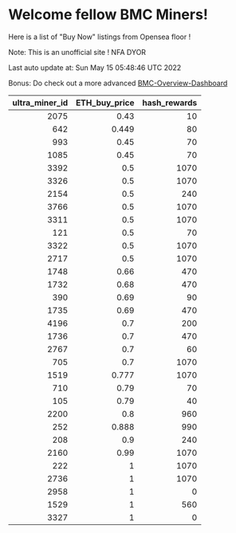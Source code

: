 # Welcome fellow BMC Miners!
Here is a list of "Buy Now" listings from Opensea floor !

Note: This is an unofficial site ! NFA DYOR

Last auto update at: Sun May 15 05:48:46 UTC 2022

Bonus: Do check out a more advanced [BMC-Overview-Dashboard](https://dune.com/defifunk/BMC-Overview-Dashboard)


|   ultra_miner_id |   ETH_buy_price |   hash_rewards |
|-----------------:|----------------:|---------------:|
|             2075 |           0.43  |             10 |
|              642 |           0.449 |             80 |
|              993 |           0.45  |             70 |
|             1085 |           0.45  |             70 |
|             3392 |           0.5   |           1070 |
|             3326 |           0.5   |           1070 |
|             2154 |           0.5   |            240 |
|             3766 |           0.5   |           1070 |
|             3311 |           0.5   |           1070 |
|              121 |           0.5   |             70 |
|             3322 |           0.5   |           1070 |
|             2717 |           0.5   |           1070 |
|             1748 |           0.66  |            470 |
|             1732 |           0.68  |            470 |
|              390 |           0.69  |             90 |
|             1735 |           0.69  |            470 |
|             4196 |           0.7   |            200 |
|             1736 |           0.7   |            470 |
|             2767 |           0.7   |             60 |
|              705 |           0.7   |           1070 |
|             1519 |           0.777 |           1070 |
|              710 |           0.79  |             70 |
|              105 |           0.79  |             40 |
|             2200 |           0.8   |            960 |
|              252 |           0.888 |            990 |
|              208 |           0.9   |            240 |
|             2160 |           0.99  |           1070 |
|              222 |           1     |           1070 |
|             2736 |           1     |           1070 |
|             2958 |           1     |              0 |
|             1529 |           1     |            560 |
|             3327 |           1     |              0 |